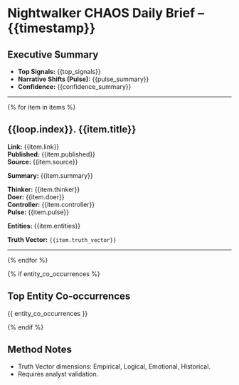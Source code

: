 # Nightwalker CHAOS Daily Brief – {{timestamp}}

## Executive Summary
- **Top Signals:** {{top_signals}}
- **Narrative Shifts (Pulse):** {{pulse_summary}}
- **Confidence:** {{confidence_summary}}

---
{% for item in items %}
## {{loop.index}}. {{item.title}}
**Link:** {{item.link}}  
**Published:** {{item.published}}  
**Source:** {{item.source}}

**Summary:** {{item.summary}}

**Thinker:** {{item.thinker}}  
**Doer:** {{item.doer}}  
**Controller:** {{item.controller}}  
**Pulse:** {{item.pulse}}

**Entities:** {{item.entities}}

**Truth Vector:** `{{item.truth_vector}}`

---
{% endfor %}

{% if entity_co_occurrences %}
## Top Entity Co-occurrences
{{ entity_co_occurrences }}

{% endif %}
## Method Notes
- Truth Vector dimensions: Empirical, Logical, Emotional, Historical.
- Requires analyst validation.
